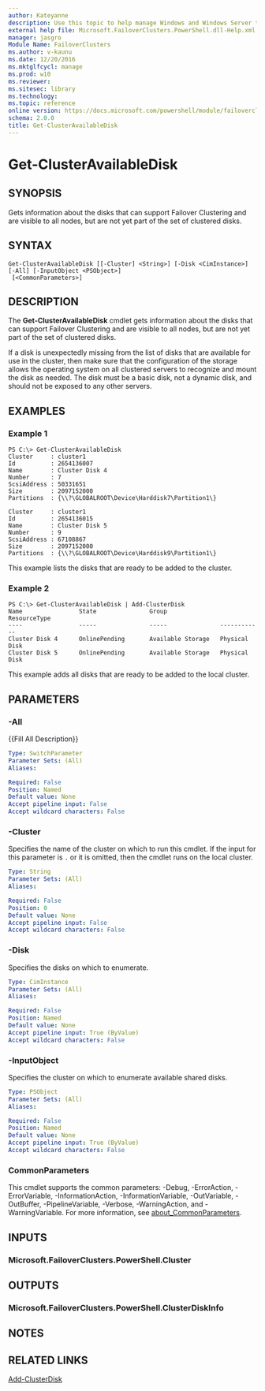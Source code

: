 ```yaml
---
author: Kateyanne
description: Use this topic to help manage Windows and Windows Server technologies with Windows PowerShell.
external help file: Microsoft.FailoverClusters.PowerShell.dll-Help.xml
manager: jasgro
Module Name: FailoverClusters
ms.author: v-kaunu
ms.date: 12/20/2016
ms.mktglfcycl: manage
ms.prod: w10
ms.reviewer: 
ms.sitesec: library
ms.technology: 
ms.topic: reference
online version: https://docs.microsoft.com/powershell/module/failoverclusters/get-clusteravailabledisk?view=windowsserver2016-ps&wt.mc_id=ps-gethelp
schema: 2.0.0
title: Get-ClusterAvailableDisk
---
```


# Get-ClusterAvailableDisk

## SYNOPSIS
Gets information about the disks that can support Failover Clustering and are visible to all nodes, but are not yet part of the set of clustered disks.

## SYNTAX

```
Get-ClusterAvailableDisk [[-Cluster] <String>] [-Disk <CimInstance>] [-All] [-InputObject <PSObject>]
 [<CommonParameters>]
```

## DESCRIPTION
The **Get-ClusterAvailableDisk** cmdlet gets information about the disks that can support Failover Clustering and are visible to all nodes, but are not yet part of the set of clustered disks.

If a disk is unexpectedly missing from the list of disks that are available for use in the cluster, then make sure that the configuration of the storage allows the operating system on all clustered servers to recognize and mount the disk as needed.
The disk must be a basic disk, not a dynamic disk, and should not be exposed to any other servers.

## EXAMPLES

### Example 1
```
PS C:\> Get-ClusterAvailableDisk
Cluster     : cluster1 
Id          : 2654136007 
Name        : Cluster Disk 4 
Number      : 7 
ScsiAddress : 50331651 
Size        : 2097152000 
Partitions  : {\\?\GLOBALROOT\Device\Harddisk7\Partition1\} 
 
Cluster     : cluster1 
Id          : 2654136015 
Name        : Cluster Disk 5 
Number      : 9 
ScsiAddress : 67108867 
Size        : 2097152000 
Partitions  : {\\?\GLOBALROOT\Device\Harddisk9\Partition1\}
```

This example lists the disks that are ready to be added to the cluster.

### Example 2
```
PS C:\> Get-ClusterAvailableDisk | Add-ClusterDisk
Name                State               Group               ResourceType 
----                -----               -----               ------------ 
Cluster Disk 4      OnlinePending       Available Storage   Physical Disk 
Cluster Disk 5      OnlinePending       Available Storage   Physical Disk
```

This example adds all disks that are ready to be added to the local cluster.

## PARAMETERS

### -All
{{Fill All Description}}

```yaml
Type: SwitchParameter
Parameter Sets: (All)
Aliases: 

Required: False
Position: Named
Default value: None
Accept pipeline input: False
Accept wildcard characters: False
```

### -Cluster
Specifies the name of the cluster on which to run this cmdlet.
If the input for this parameter is `.` or it is omitted, then the cmdlet runs on the local cluster.

```yaml
Type: String
Parameter Sets: (All)
Aliases: 

Required: False
Position: 0
Default value: None
Accept pipeline input: False
Accept wildcard characters: False
```

### -Disk
Specifies the disks on which to enumerate.

```yaml
Type: CimInstance
Parameter Sets: (All)
Aliases: 

Required: False
Position: Named
Default value: None
Accept pipeline input: True (ByValue)
Accept wildcard characters: False
```

### -InputObject
Specifies the cluster on which to enumerate available shared disks.

```yaml
Type: PSObject
Parameter Sets: (All)
Aliases: 

Required: False
Position: Named
Default value: None
Accept pipeline input: True (ByValue)
Accept wildcard characters: False
```

### CommonParameters
This cmdlet supports the common parameters: -Debug, -ErrorAction, -ErrorVariable, -InformationAction, -InformationVariable, -OutVariable, -OutBuffer, -PipelineVariable, -Verbose, -WarningAction, and -WarningVariable. For more information, see [about_CommonParameters](https://go.microsoft.com/fwlink/?LinkID=113216).

## INPUTS

### Microsoft.FailoverClusters.PowerShell.Cluster

## OUTPUTS

### Microsoft.FailoverClusters.PowerShell.ClusterDiskInfo

## NOTES

## RELATED LINKS

[Add-ClusterDisk](./Add-ClusterDisk.md)

